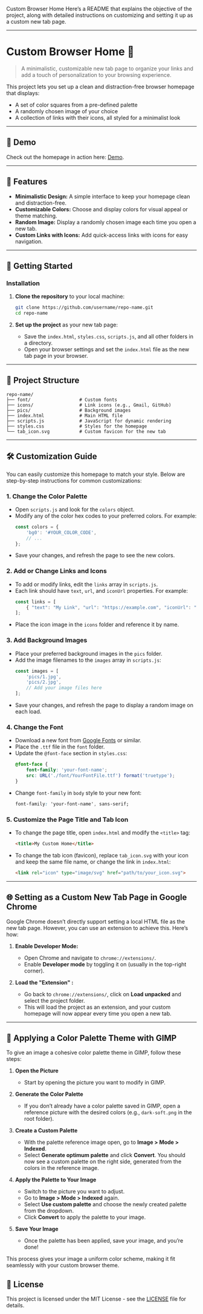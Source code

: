 Custom Browser Home
Here’s a README that explains the objective of the project, along with detailed instructions on customizing and setting it up as a custom new tab page.

---

# Custom Browser Home 🌈

> A minimalistic, customizable new tab page to organize your links and add a touch of personalization to your browsing experience.

This project lets you set up a clean and distraction-free browser homepage that displays:
- A set of color squares from a pre-defined palette
- A randomly chosen image of your choice
- A collection of links with their icons, all styled for a minimalist look

---

## 🚀 Demo

Check out the homepage in action here: [Demo](https://juanmata42.github.io/browser_custom_home/).

---

## 🌟 Features

- **Minimalistic Design:** A simple interface to keep your homepage clean and distraction-free.
- **Customizable Colors:** Choose and display colors for visual appeal or theme matching.
- **Random Image:** Display a randomly chosen image each time you open a new tab.
- **Custom Links with Icons:** Add quick-access links with icons for easy navigation.

---

## 📖 Getting Started

### Installation

1. **Clone the repository** to your local machine:
    ```bash
    git clone https://github.com/username/repo-name.git
    cd repo-name
    ```

2. **Set up the project** as your new tab page:
   - Save the `index.html`, `styles.css`, `scripts.js`, and all other folders in a directory.
   - Open your browser settings and set the `index.html` file as the new tab page in your browser.

---

## 📂 Project Structure

```plaintext
repo-name/
├── font/                  # Custom fonts
├── icons/                 # Link icons (e.g., Gmail, GitHub)
├── pics/                  # Background images
├── index.html             # Main HTML file
├── scripts.js             # JavaScript for dynamic rendering
├── styles.css             # Styles for the homepage
└── tab_icon.svg           # Custom favicon for the new tab
```

---

## 🛠️ Customization Guide

You can easily customize this homepage to match your style. Below are step-by-step instructions for common customizations:

### 1. Change the Color Palette
- Open `scripts.js` and look for the `colors` object.
- Modify any of the color hex codes to your preferred colors. For example:
    ```javascript
    const colors = {
        'bg0': '#YOUR_COLOR_CODE',
        // ...
    };
    ```
- Save your changes, and refresh the page to see the new colors.

### 2. Add or Change Links and Icons
- To add or modify links, edit the `links` array in `scripts.js`.
- Each link should have `text`, `url`, and `iconUrl` properties. For example:
    ```javascript
    const links = [
        { "text": "My Link", "url": "https://example.com", "iconUrl": "icons/my_icon.png" }
    ];
    ```
- Place the icon image in the `icons` folder and reference it by name.

### 3. Add Background Images
- Place your preferred background images in the `pics` folder.
- Add the image filenames to the `images` array in `scripts.js`:
    ```javascript
    const images = [
        'pics/1.jpg',
        'pics/2.jpg',
        // Add your image files here
    ];
    ```
- Save your changes, and refresh the page to display a random image on each load.

### 4. Change the Font
- Download a new font from [Google Fonts](https://fonts.google.com/) or similar.
- Place the `.ttf` file in the `font` folder.
- Update the `@font-face` section in `styles.css`:
    ```css
    @font-face {
        font-family: 'your-font-name';
        src: URL('./font/YourFontFile.ttf') format('truetype');
    }
    ```
- Change `font-family` in `body` style to your new font:
    ```css
    font-family: 'your-font-name', sans-serif;
    ```

### 5. Customize the Page Title and Tab Icon
- To change the page title, open `index.html` and modify the `<title>` tag:
    ```html
    <title>My Custom Home</title>
    ```
- To change the tab icon (favicon), replace `tab_icon.svg` with your icon and keep the same file name, or change the link in `index.html`:
    ```html
    <link rel="icon" type="image/svg" href="path/to/your_icon.svg">
    ```
---

## 🌐 Setting as a Custom New Tab Page in Google Chrome

Google Chrome doesn’t directly support setting a local HTML file as the new tab page. However, you can use an extension to achieve this. Here’s how:

1. **Enable Developer Mode:**
   - Open Chrome and navigate to `chrome://extensions/`.
   - Enable **Developer mode** by toggling it on (usually in the top-right corner).

2. **Load the "Extension" :**
   - Go back to `chrome://extensions/`, click on **Load unpacked** and select the project folder.
   - This will load the project as an extension, and your custom homepage will now appear every time you open a new tab.

---
## 🎨 Applying a Color Palette Theme with GIMP

To give an image a cohesive color palette theme in GIMP, follow these steps:

1. **Open the Picture**  
   - Start by opening the picture you want to modify in GIMP.

2. **Generate the Color Palette**  
   - If you don’t already have a color palette saved in GIMP, open a reference picture with the desired colors (e.g., `dark-soft.png` in the root folder).

3. **Create a Custom Palette**  
   - With the palette reference image open, go to **Image > Mode > Indexed**.
   - Select **Generate optimum palette** and click **Convert**. You should now see a custom palette on the right side, generated from the colors in the reference image.

4. **Apply the Palette to Your Image**  
   - Switch to the picture you want to adjust.
   - Go to **Image > Mode > Indexed** again.
   - Select **Use custom palette** and choose the newly created palette from the dropdown.
   - Click **Convert** to apply the palette to your image.

5. **Save Your Image**  
   - Once the palette has been applied, save your image, and you’re done!

This process gives your image a uniform color scheme, making it fit seamlessly with your custom browser theme.


## 📜 License

This project is licensed under the MIT License - see the [LICENSE](LICENSE) file for details.

